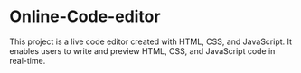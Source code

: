 # Online-Code-editor
This project is a live code editor created with HTML, CSS, and JavaScript. It enables users to write and preview HTML, CSS, and JavaScript code in real-time.
